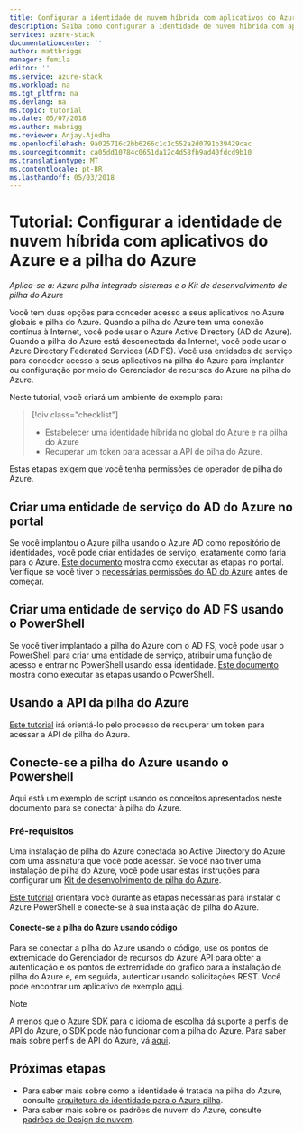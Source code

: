 ```yaml
---
title: Configurar a identidade de nuvem híbrida com aplicativos do Azure e a pilha do Azure | Microsoft Docs
description: Saiba como configurar a identidade de nuvem híbrida com aplicativos do Azure e a pilha do Azure.
services: azure-stack
documentationcenter: ''
author: mattbriggs
manager: femila
editor: ''
ms.service: azure-stack
ms.workload: na
ms.tgt_pltfrm: na
ms.devlang: na
ms.topic: tutorial
ms.date: 05/07/2018
ms.author: mabrigg
ms.reviewer: Anjay.Ajodha
ms.openlocfilehash: 9a025716c2bb6266c1c1c552a2d0791b39429cac
ms.sourcegitcommit: ca05dd10784c0651da12c4d58fb9ad40fdcd9b10
ms.translationtype: MT
ms.contentlocale: pt-BR
ms.lasthandoff: 05/03/2018
---
```

# <a name="tutorial-configure-hybrid-cloud-identity-with-azure-and-azure-stack-applications"></a>Tutorial: Configurar a identidade de nuvem híbrida com aplicativos do Azure e a pilha do Azure

*Aplica-se a: Azure pilha integrado sistemas e o Kit de desenvolvimento de pilha do Azure*

Você tem duas opções para conceder acesso a seus aplicativos no Azure globais e pilha do Azure. Quando a pilha do Azure tem uma conexão contínua à Internet, você pode usar o Azure Active Directory (AD do Azure). Quando a pilha do Azure está desconectada da Internet, você pode usar o Azure Directory Federated Services (AD FS). Você usa entidades de serviço para conceder acesso a seus aplicativos na pilha do Azure para implantar ou configuração por meio do Gerenciador de recursos do Azure na pilha do Azure. 

Neste tutorial, você criará um ambiente de exemplo para:

> [!div class="checklist"]
> * Estabelecer uma identidade híbrida no global do Azure e na pilha do Azure
> * Recuperar um token para acessar a API de pilha do Azure.

Estas etapas exigem que você tenha permissões de operador de pilha do Azure.

## <a name="create-a-service-principal-for-azure-ad-in-the-portal"></a>Criar uma entidade de serviço do AD do Azure no portal

Se você implantou o Azure pilha usando o Azure AD como repositório de identidades, você pode criar entidades de serviço, exatamente como faria para o Azure. [Este documento](https://docs.microsoft.com/en-us/azure/azure-stack/user/azure-stack-create-service-principals#create-service-principal-for-azure-ad) mostra como executar as etapas no portal. Verifique se você tiver o [necessárias permissões do AD do Azure](https://docs.microsoft.com/en-us/azure/azure-resource-manager/resource-group-create-service-principal-portal#required-permissions) antes de começar.

## <a name="create-a-service-principal-for-ad-fs-using-powershell"></a>Criar uma entidade de serviço do AD FS usando o PowerShell

Se você tiver implantado a pilha do Azure com o AD FS, você pode usar o PowerShell para criar uma entidade de serviço, atribuir uma função de acesso e entrar no PowerShell usando essa identidade. [Este documento](https://docs.microsoft.com/en-us/azure/azure-stack/user/azure-stack-create-service-principals#create-service-principal-for-ad-fs) mostra como executar as etapas usando o PowerShell.

## <a name="using-the-azure-stack-api"></a>Usando a API da pilha do Azure

[Este tutorial](https://docs.microsoft.com/en-us/azure/azure-stack/user/azure-stack-rest-api-use) irá orientá-lo pelo processo de recuperar um token para acessar a API de pilha do Azure.

## <a name="connect-to-azure-stack-using-powershell"></a>Conecte-se a pilha do Azure usando o Powershell

Aqui está um exemplo de script usando os conceitos apresentados neste documento para se conectar à pilha do Azure.

### <a name="prerequisites"></a>Pré-requisitos

Uma instalação de pilha do Azure conectada ao Active Directory do Azure com uma assinatura que você pode acessar. Se você não tiver uma instalação de pilha do Azure, você pode usar estas instruções para configurar um [Kit de desenvolvimento de pilha do Azure](https://docs.microsoft.com/en-us/azure/azure-stack/asdk/asdk-deploy).

[Este tutorial](https://docs.microsoft.com/en-us/azure/azure-stack/azure-stack-powershell-configure-quickstart) orientará você durante as etapas necessárias para instalar o Azure PowerShell e conecte-se à sua instalação de pilha do Azure.

#### <a name="connect-to-azure-stack-using-code"></a>Conecte-se a pilha do Azure usando código

Para se conectar a pilha do Azure usando o código, use os pontos de extremidade do Gerenciador de recursos do Azure API para obter a autenticação e os pontos de extremidade do gráfico para a instalação de pilha do Azure e, em seguida, autenticar usando solicitações REST. Você pode encontrar um aplicativo de exemplo [aqui](https://github.com/shriramnat/HybridARMApplication).

> [!note]  
A menos que o Azure SDK para o idioma de escolha dá suporte a perfis de API do Azure, o SDK pode não funcionar com a pilha do Azure. Para saber mais sobre perfis de API do Azure, vá [aqui](https://docs.microsoft.com/da-dk/azure/azure-stack/user/azure-stack-version-profiles).

## <a name="next-steps"></a>Próximas etapas

 - Para saber mais sobre como a identidade é tratada na pilha do Azure, consulte [arquitetura de identidade para o Azure pilha](https://docs.microsoft.com/azure/azure-stack/azure-stack-identity-architecture).  
 - Para saber mais sobre os padrões de nuvem do Azure, consulte [padrões de Design de nuvem](https://docs.microsoft.com/azure/architecture/patterns).
